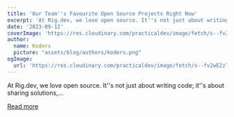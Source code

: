 ```yaml
---
title: 'Our Team''s Favourite Open Source Projects Right Now'
excerpt: 'At Rig.dev, we love open source. It''s not just about writing code; it''s about sharing solutions,...'
date: '2023-09-12'
coverImage: 'https://res.cloudinary.com/practicaldev/image/fetch/s--fv2wE2zT--/c_imagga_scale,f_auto,fl_progressive,h_420,q_auto,w_1000/https://dev-to-uploads.s3.amazonaws.com/uploads/articles/47914ecttuhwkkkm2qtx.png'
author:
  name: Koders
  picture: "assets/blog/authors/koders.png"
ogImage:
  url: 'https://res.cloudinary.com/practicaldev/image/fetch/s--fv2wE2zT--/c_imagga_scale,f_auto,fl_progressive,h_420,q_auto,w_1000/https://dev-to-uploads.s3.amazonaws.com/uploads/articles/47914ecttuhwkkkm2qtx.png'
---
```


At Rig.dev, we love open source. It''s not just about writing code; it''s about sharing solutions,...

[Read more](https://dev.to/rigdev/our-teams-favourite-open-source-projects-right-now-4jlc)
